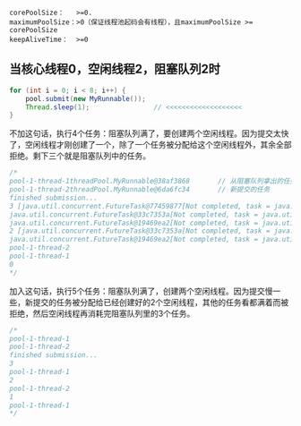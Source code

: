 ```
corePoolSize：   >=0.
maximumPoolSize：>0（保证线程池起码会有线程），且maximumPoolSize >= corePoolSize
keepAliveTime：  >=0
```
## 当核心线程0，空闲线程2，阻塞队列2时
```java
for (int i = 0; i < 8; i++) {
    pool.submit(new MyRunnable());
    Thread.sleep(1);                // <<<<<<<<<<<<<<<<<<<
}
```

不加这句话，执行4个任务：阻塞队列满了，要创建两个空闲线程。因为提交太快了，空闲线程才刚创建了一个，除了一个任务被分配给这个空闲线程外，其余全部拒绝。剩下三个就是阻塞队列中的任务。
```java
/*
pool-1-thread-1threadPool.MyRunnable@38af3868       // 从阻塞队列拿出的任务
pool-1-thread-2threadPool.MyRunnable@6da6fc34       // 新提交的任务
finished submission...
3 [java.util.concurrent.FutureTask@77459877[Not completed, task = java.util.concurrent.Executors$RunnableAdapter@6b884d57[Wrapped task = threadPool.MyRunnable@38af3868]], 
java.util.concurrent.FutureTask@33c7353a[Not completed, task = java.util.concurrent.Executors$RunnableAdapter@5b2133b1[Wrapped task = threadPool.MyRunnable@72ea2f77]], 
java.util.concurrent.FutureTask@19469ea2[Not completed, task = java.util.concurrent.Executors$RunnableAdapter@681a9515[Wrapped task = threadPool.MyRunnable@3af49f1c]]]
2 [java.util.concurrent.FutureTask@33c7353a[Not completed, task = java.util.concurrent.Executors$RunnableAdapter@5b2133b1[Wrapped task = threadPool.MyRunnable@72ea2f77]], 
java.util.concurrent.FutureTask@19469ea2[Not completed, task = java.util.concurrent.Executors$RunnableAdapter@681a9515[Wrapped task = threadPool.MyRunnable@3af49f1c]]]
pool-1-thread-2
pool-1-thread-1
0
*/
```
加入这句话，执行5个任务：阻塞队列满了，创建两个空闲线程。因为提交慢一些，新提交的任务被分配给已经创建好的2个空闲线程，其他的任务看都满着而被拒绝，然后空闲线程再消耗完阻塞队列里的3个任务。
```java
/*
pool-1-thread-1
pool-1-thread-2
finished submission...
3
pool-1-thread-1
2
pool-1-thread-2
1
pool-1-thread-1
*/
```
